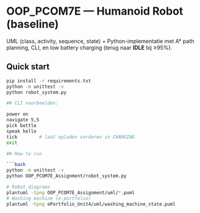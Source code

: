 # OOP_PCOM7E — Humanoid Robot (baseline)

UML (class, activity, sequence, state) + Python-implementatie met A* path planning,
CLI, en low battery charging (terug naar **IDLE** bij ≥95%).

## Quick start
```bash
pip install -r requirements.txt
python -m unittest -v
python robot_system.py

## CLI voorbeelden:

power on
navigate 5,5
pick bottle
speak hello
tick        # laat opladen vorderen in CHARGING
exit

## How to run

```bash
python -m unittest -v
python OOP_PCOM7E_Assignment/robot_system.py

# Robot diagrams
plantuml -tpng OOP_PCOM7E_Assignment/uml/*.puml
# Washing machine (e-portfolio)
plantuml -tpng ePortfolio_Unit4/uml/washing_machine_state.puml